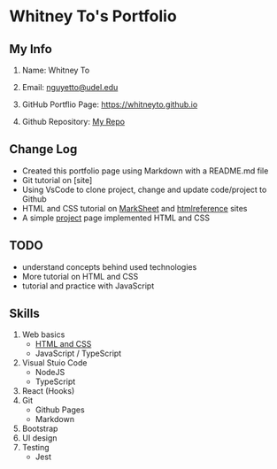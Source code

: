 # Whitney To's Portfolio
## My Info
1. Name: Whitney To

2. Email: nguyetto@udel.edu

3. GitHub Portflio Page: https://whitneyto.github.io

4. Github Repository: [My Repo](https://github.com/Whitneyto/whitneyto.github.io.git)

## Change Log
- Created this portfolio page using Markdown with a README.md file
- Git tutorial on [site]
- Using VsCode to clone project, change and update code/project to Github
- HTML and CSS tutorial on [MarkSheet](https://marksheet.io/html-text.html) and [htmlreference](https://htmlreference.io/element/a/) sites
- A simple [project](https://whitneyto.github.io/FirstProject) page implemented HTML and CSS

## TODO
- understand concepts behind used technologies
- More tutorial on HTML and CSS
- tutorial and practice with JavaScript

## Skills
1. Web basics
    - [HTML and CSS](https://whitneyto.github.io/FirstProject)
    - JavaScript / TypeScript
2. Visual Stuio Code
    - NodeJS
    - TypeScript
3. React (Hooks)
4. Git
    - Github Pages
    - Markdown
5. Bootstrap
6. UI design
7. Testing
    - Jest


